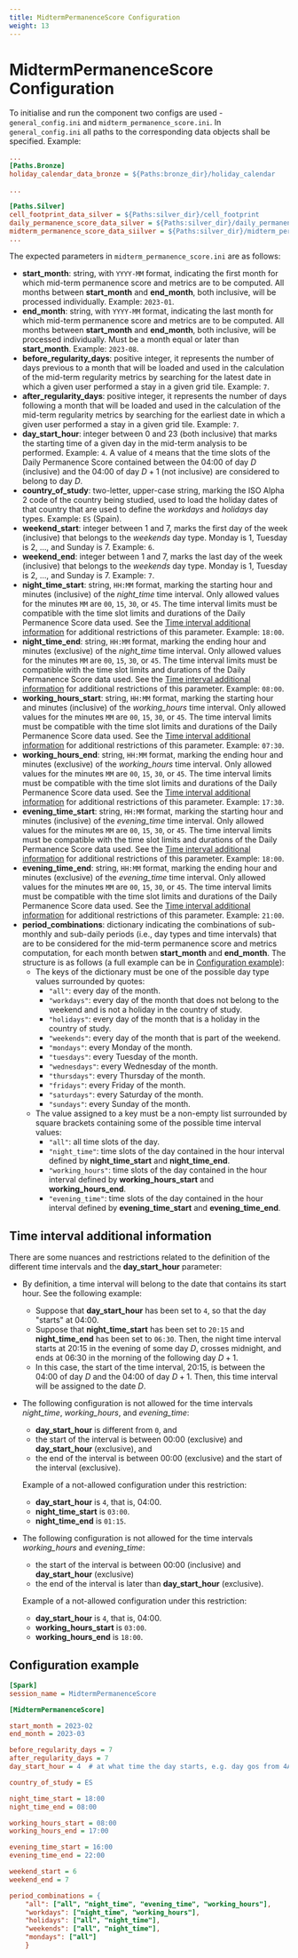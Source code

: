 ```yaml
---
title: MidtermPermanenceScore Configuration
weight: 13
---
```


# MidtermPermanenceScore Configuration
To initialise and run the component two configs are used - `general_config.ini` and `midterm_permanence_score.ini`. In `general_config.ini` all paths to the corresponding data objects shall be specified. Example:

```ini
...
[Paths.Bronze]
holiday_calendar_data_bronze = ${Paths:bronze_dir}/holiday_calendar

...

[Paths.Silver]
cell_footprint_data_silver = ${Paths:silver_dir}/cell_footprint
daily_permanence_score_data_silver = ${Paths:silver_dir}/daily_permanence_score
midterm_permanence_score_data_siilver = ${Paths:silver_dir}/midterm_permanence_score
...
```

The expected parameters in `midterm_permanence_score.ini` are as follows:
 - **start_month**: string, with `YYYY-MM` format, indicating the first month for which mid-term permanence score and metrics are to be computed. All months between **start_month** and **end_month**, both inclusive, will be processed individually. Example: `2023-01`.
 - **end_month**: string, with `YYYY-MM` format, indicating the last month for which mid-term permanence score and metrics are to be computed. All months between **start_month** and **end_month**, both inclusive, will be processed individually. Must be a month equal or later than **start_month**. Example: `2023-08`.
 - **before_regularity_days**: positive integer, it represents the number of days previous to a month that will be loaded and used in the calculation of the mid-term regularity metrics by searching for the latest date in which a given user performed a stay in a given grid tile. Example: `7`.
 - **after_regularity_days**: positive integer, it represents the number of days following a month that will be loaded and used in the calculation of the mid-term regularity metrics by searching for the earliest date in which a given user performed a stay in a given grid tile. Example: `7`.
 - **day_start_hour**: integer between 0 and 23 (both inclusive) that marks the starting time of a given day in the mid-term analysis to be performed. Example: `4`. A value of `4` means that the time slots of the Daily Permanence Score contained between the 04:00 of day $D$ (inclusive) and the 04:00 of day $D+1$ (not inclusive) are considered to belong to day $D$.
 - **country_of_study**: two-letter, upper-case string, marking the ISO Alpha 2 code of the country being studied, used to load the holiday dates of that country that are used to define the *workdays* and *holidays* day types. Example: `ES` (Spain).
 - **weekend_start**: integer between 1 and 7, marks the first day of the week (inclusive) that belongs to the *weekends* day type. Monday is 1, Tuesday is 2, ..., and Sunday is 7. Example: `6`.
 - **weekend_end**: integer between 1 and 7, marks the last day of the week (inclusive) that belongs to the *weekends* day type. Monday is 1, Tuesday is 2, ..., and Sunday is 7. Example: `7`.
 - **night_time_start**: string, `HH:MM` format, marking the starting hour and minutes (inclusive) of the *night_time* time interval. Only allowed values for the minutes `MM` are `00`, `15`, `30`, or `45`. The time interval limits must be compatible with the time slot limits and durations of the Daily Permanence Score data used. See the [Time interval additional information](#time-interval-additional-information) for additional restrictions of this parameter. Example: `18:00`.
 - **night_time_end**: string, `HH:MM` format, marking the ending hour and minutes (exclusive) of the *night_time* time interval. Only allowed values for the minutes `MM` are `00`, `15`, `30`, or `45`. The time interval limits must be compatible with the time slot limits and durations of the Daily Permanence Score data used. See the [Time interval additional information](#time-interval-additional-information) for additional restrictions of this parameter. Example: `08:00`.
 - **working_hours_start**: string, `HH:MM` format, marking the starting hour and minutes (inclusive) of the *working_hours* time interval. Only allowed values for the minutes `MM` are `00`, `15`, `30`, or `45`. The time interval limits must be compatible with the time slot limits and durations of the Daily Permanence Score data used. See the [Time interval additional information](#time-interval-additional-information) for additional restrictions of this parameter. Example: `07:30`.
 - **working_hours_end**: string, `HH:MM` format, marking the ending hour and minutes (exclusive) of the *working_hours* time interval. Only allowed values for the minutes `MM` are `00`, `15`, `30`, or `45`. The time interval limits must be compatible with the time slot limits and durations of the Daily Permanence Score data used. See the [Time interval additional information](#time-interval-additional-information) for additional restrictions of this parameter. Example: `17:30`.
 - **evening_time_start**: string, `HH:MM` format, marking the starting hour and minutes (inclusive) of the *evening_time* time interval. Only allowed values for the minutes `MM` are `00`, `15`, `30`, or `45`. The time interval limits must be compatible with the time slot limits and durations of the Daily Permanence Score data used. See the [Time interval additional information](#time-interval-additional-information) for additional restrictions of this parameter. Example: `18:00`.
 - **evening_time_end**: string, `HH:MM` format, marking the ending hour and minutes (exclusive) of the *evening_time* time interval. Only allowed values for the minutes `MM` are `00`, `15`, `30`, or `45`. The time interval limits must be compatible with the time slot limits and durations of the Daily Permanence Score data used. See the [Time interval additional information](#time-interval-additional-information) for additional restrictions of this parameter. Example: `21:00`.
 - **period_combinations**: dictionary indicating the combinations of sub-monthly and sub-daily periods (i.e., day types and time intervals) that are to be considered for the mid-term permanence score and metrics computation, for each month betwen **start_month** and **end_month**. The structure is as follows (a full example can be in [Configuration example](#configuration-example)):
   - The keys of the dictionary must be one of the possible day type values surrounded by quotes:
     - `"all"`: every day of the month.
     - `"workdays"`: every day of the month that does not belong to the weekend and is not a holiday in the country of study.
     - `"holidays"`: every day of the month that is a holiday in the country of study.
     - `"weekends"`: every day of the month that is part of the weekend.
     - `"mondays"`: every Monday of the month.
     - `"tuesdays"`: every Tuesday of the month.
     - `"wednesdays"`: every Wednesday of the month.
     - `"thursdays"`: every Thursday of the month.
     - `"fridays"`: every Friday of the month.
     - `"saturdays"`: every Saturday of the month.
     - `"sundays"`: every Sunday of the month.
   - The value assigned to a key must be a non-empty list surrounded by square brackets containing some of the possible time interval values:
     - `"all"`: all time slots of the day.
     - `"night_time"`: time slots of the day contained in the hour interval defined by **night_time_start** and **night_time_end**.
     - `"working_hours"`: time slots of the day contained in the hour interval defined by **working_hours_start** and **working_hours_end**.
     - `"evening_time"`: time slots of the day contained in the hour interval defined by **evening_time_start** and **evening_time_end**.

## Time interval additional information
There are some nuances and restrictions related to the definition of the different time intervals and the **day_start_hour** parameter:
 - By definition, a time interval will belong to the date that contains its start hour. See the following example:
   - Suppose that **day_start_hour** has been set to `4`, so that the day "starts" at 04:00.
   - Suppose that **night_time_start** has been set to `20:15` and **night_time_end** has been set to `06:30`. Then, the night time interval starts at 20:15 in the evening of some day $D$, crosses midnight, and ends at 06:30 in the morning of the following day $D+1$.
   - In this case, the start of the time interval, 20:15, is between the 04:00 of day $D$ and the 04:00 of day $D+1$. Then, this time interval will be assigned to the date $D$.

 - The following configuration is not allowed for the time intervals *night_time*, *working_hours*, and *evening_time*:
   - **day_start_hour** is different from `0`, and
   - the start of the interval is between 00:00 (exclusive) and **day_start_hour** (exclusive), and
   - the end of the interval is between 00:00 (exclusive) and the start of the interval (exclusive).

    Example of a not-allowed configuration under this restriction:
   - **day_start_hour** is `4`, that is, 04:00.
   - **night_time_start** is `03:00`.
   - **night_time_end** is `01:15`.
 - The following configuration is not allowed for the time intervals *working_hours* and *evening_time*:
   - the start of the interval is between 00:00 (inclusive) and **day_start_hour** (exclusive)
   - the end of the interval is later than **day_start_hour** (exclusive).

    Example of a not-allowed configuration under this restriction:
    - **day_start_hour** is `4`, that is, 04:00.
    - **working_hours_start** is `03:00`.
    - **working_hours_end** is `18:00`.


## Configuration example

```ini
[Spark]
session_name = MidtermPermanenceScore

[MidtermPermanenceScore]

start_month = 2023-02
end_month = 2023-03

before_regularity_days = 7
after_regularity_days = 7
day_start_hour = 4  # at what time the day starts, e.g. day gos from 4AM Mon to 4AM Tue

country_of_study = ES

night_time_start = 18:00
night_time_end = 08:00

working_hours_start = 08:00
working_hours_end = 17:00

evening_time_start = 16:00
evening_time_end = 22:00

weekend_start = 6
weekend_end = 7

period_combinations = {
    "all": ["all", "night_time", "evening_time", "working_hours"],
    "workdays": ["night_time", "working_hours"],
    "holidays": ["all", "night_time"],
    "weekends": ["all", "night_time"],
    "mondays": ["all"]
    }
```